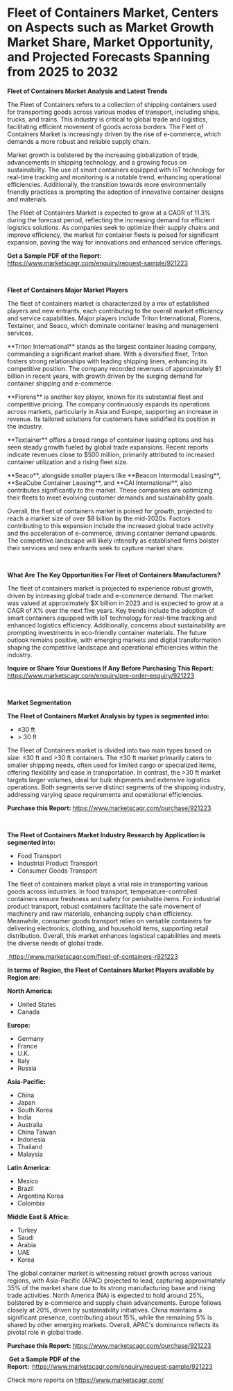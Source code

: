 <p><h1>Fleet of Containers Market, Centers on Aspects such as Market Growth Market Share, Market Opportunity, and Projected Forecasts Spanning from 2025 to 2032</h1></p><p><strong>Fleet of Containers Market Analysis and Latest Trends</strong></p>
<p><p>The Fleet of Containers refers to a collection of shipping containers used for transporting goods across various modes of transport, including ships, trucks, and trains. This industry is critical to global trade and logistics, facilitating efficient movement of goods across borders. The Fleet of Containers Market is increasingly driven by the rise of e-commerce, which demands a more robust and reliable supply chain.</p><p>Market growth is bolstered by the increasing globalization of trade, advancements in shipping technology, and a growing focus on sustainability. The use of smart containers equipped with IoT technology for real-time tracking and monitoring is a notable trend, enhancing operational efficiencies. Additionally, the transition towards more environmentally friendly practices is prompting the adoption of innovative container designs and materials.</p><p>The Fleet of Containers Market is expected to grow at a CAGR of 11.3% during the forecast period, reflecting the increasing demand for efficient logistics solutions. As companies seek to optimize their supply chains and improve efficiency, the market for container fleets is poised for significant expansion, paving the way for innovations and enhanced service offerings.</p></p>
<p><strong>Get a Sample PDF of the Report:&nbsp;</strong> <a href="https://www.marketscagr.com/enquiry/request-sample/921223?utm_campaign=3208&utm_medium=2&utm_source=Github&utm_content=ia&utm_term=07032025&utm_id=fleet-of-containers">https://www.marketscagr.com/enquiry/request-sample/921223</a></p>
<p>&nbsp;</p>
<p><strong>Fleet of Containers Major Market Players</strong></p>
<p><p>The fleet of containers market is characterized by a mix of established players and new entrants, each contributing to the overall market efficiency and service capabilities. Major players include Triton International, Florens, Textainer, and Seaco, which dominate container leasing and management services.</p><p>**Triton International** stands as the largest container leasing company, commanding a significant market share. With a diversified fleet, Triton fosters strong relationships with leading shipping liners, enhancing its competitive position. The company recorded revenues of approximately $1 billion in recent years, with growth driven by the surging demand for container shipping and e-commerce.</p><p>**Florens** is another key player, known for its substantial fleet and competitive pricing. The company continuously expands its operations across markets, particularly in Asia and Europe, supporting an increase in revenue. Its tailored solutions for customers have solidified its position in the industry.</p><p>**Textainer** offers a broad range of container leasing options and has seen steady growth fueled by global trade expansions. Recent reports indicate revenues close to $500 million, primarily attributed to increased container utilization and a rising fleet size.</p><p>**Seaco**, alongside smaller players like **Beacon Intermodal Leasing**, **SeaCube Container Leasing**, and **CAI International**, also contributes significantly to the market. These companies are optimizing their fleets to meet evolving customer demands and sustainability goals.</p><p>Overall, the fleet of containers market is poised for growth, projected to reach a market size of over $8 billion by the mid-2020s. Factors contributing to this expansion include the increased global trade activity and the acceleration of e-commerce, driving container demand upwards. The competitive landscape will likely intensify as established firms bolster their services and new entrants seek to capture market share.</p></p>
<p>&nbsp;</p>
<p><strong>What Are The Key Opportunities For Fleet of Containers Manufacturers?</strong></p>
<p><p>The fleet of containers market is projected to experience robust growth, driven by increasing global trade and e-commerce demand. The market was valued at approximately $X billion in 2023 and is expected to grow at a CAGR of X% over the next five years. Key trends include the adoption of smart containers equipped with IoT technology for real-time tracking and enhanced logistics efficiency. Additionally, concerns about sustainability are prompting investments in eco-friendly container materials. The future outlook remains positive, with emerging markets and digital transformation shaping the competitive landscape and operational efficiencies within the industry.</p></p>
<p><strong>Inquire or Share Your Questions If Any Before Purchasing This Report:</strong> <a href="https://www.marketscagr.com/enquiry/pre-order-enquiry/921223?utm_campaign=3208&utm_medium=2&utm_source=Github&utm_content=ia&utm_term=07032025&utm_id=fleet-of-containers">https://www.marketscagr.com/enquiry/pre-order-enquiry/921223</a></p>
<p>&nbsp;</p>
<p><strong>Market Segmentation</strong></p>
<p><strong>The Fleet of Containers Market Analysis by types is segmented into:</strong></p>
<p><ul><li>≤30 ft</li><li>> 30 ft</li></ul></p>
<p><p>The Fleet of Containers market is divided into two main types based on size: ≤30 ft and >30 ft containers. The ≤30 ft market primarily caters to smaller shipping needs, often used for limited cargo or specialized items, offering flexibility and ease in transportation. In contrast, the >30 ft market targets larger volumes, ideal for bulk shipments and extensive logistics operations. Both segments serve distinct segments of the shipping industry, addressing varying space requirements and operational efficiencies.</p></p>
<p><strong>Purchase this Report:&nbsp;</strong><a href="https://www.marketscagr.com/purchase/921223?utm_campaign=3208&utm_medium=2&utm_source=Github&utm_content=ia&utm_term=07032025&utm_id=fleet-of-containers">https://www.marketscagr.com/purchase/921223</a></p>
<p>&nbsp;</p>
<p><strong>The Fleet of Containers Market Industry Research by Application is segmented into:</strong></p>
<p><ul><li>Food Transport</li><li>Industrial Product Transport</li><li>Consumer Goods Transport</li></ul></p>
<p><p>The fleet of containers market plays a vital role in transporting various goods across industries. In food transport, temperature-controlled containers ensure freshness and safety for perishable items. For industrial product transport, robust containers facilitate the safe movement of machinery and raw materials, enhancing supply chain efficiency. Meanwhile, consumer goods transport relies on versatile containers for delivering electronics, clothing, and household items, supporting retail distribution. Overall, this market enhances logistical capabilities and meets the diverse needs of global trade.</p></p>
<p><a href="https://www.marketscagr.com/fleet-of-containers-r921223?utm_campaign=3208&utm_medium=2&utm_source=Github&utm_content=ia&utm_term=07032025&utm_id=fleet-of-containers">&nbsp;https://www.marketscagr.com/fleet-of-containers-r921223</a></p>
<p><strong>In terms of Region, the Fleet of Containers Market Players available by Region are:</strong></p>
<p>
    <p> <strong> North America: </strong>
        <ul>
            <li>United States</li>
            <li>Canada</li>
        </ul>
        </p> 
    <p> <strong> Europe: </strong>
        <ul>
            <li>Germany</li>
            <li>France</li>
            <li>U.K.</li>
            <li>Italy</li>
            <li>Russia</li>
        </ul>
        </p> 
    <p> <strong> Asia-Pacific: </strong>
        <ul>
            <li>China</li>
            <li>Japan</li>
            <li>South Korea</li>
            <li>India</li>
            <li>Australia</li>
            <li>China Taiwan</li>
            <li>Indonesia</li>
            <li>Thailand</li>
            <li>Malaysia</li>
        </ul>
        </p> 
    <p> <strong> Latin America: </strong>
        <ul>
            <li>Mexico</li>
            <li>Brazil</li>
            <li>Argentina Korea</li>
            <li>Colombia</li>
        </ul>
        </p> 
    <p> <strong> Middle East & Africa: </strong>
        <ul>
            <li>Turkey</li>
            <li>Saudi</li>
            <li>Arabia</li>
            <li>UAE</li>
            <li>Korea</li>
        </ul>
    </p>
    </p>
<p><p>The global container market is witnessing robust growth across various regions, with Asia-Pacific (APAC) projected to lead, capturing approximately 35% of the market share due to its strong manufacturing base and rising trade activities. North America (NA) is expected to hold around 25%, bolstered by e-commerce and supply chain advancements. Europe follows closely at 20%, driven by sustainability initiatives. China maintains a significant presence, contributing about 15%, while the remaining 5% is shared by other emerging markets. Overall, APAC's dominance reflects its pivotal role in global trade.</p></p>
<p><strong>Purchase this Report: </strong><a href="https://www.marketscagr.com/purchase/921223?utm_campaign=3208&utm_medium=2&utm_source=Github&utm_content=ia&utm_term=07032025&utm_id=fleet-of-containers">https://www.marketscagr.com/purchase/921223</a></p>
<p>&nbsp;<strong>Get a Sample PDF of the Report:&nbsp;&nbsp;</strong><a href="https://www.marketscagr.com/enquiry/request-sample/921223?utm_campaign=3208&utm_medium=2&utm_source=Github&utm_content=ia&utm_term=07032025&utm_id=fleet-of-containers">https://www.marketscagr.com/enquiry/request-sample/921223</a></p>
<p><strong></strong></p>
<p>Check more reports on <a href="https://www.marketscagr.com/?utm_campaign=3208&utm_medium=2&utm_source=Github&utm_content=ia&utm_term=07032025&utm_id=fleet-of-containers">https://www.marketscagr.com/</a></p>